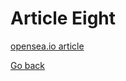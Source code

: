 # Article Eight

[opensea.io article](https://support.opensea.io/hc/en-us/articles/360063498313-How-do-I-create-an-NFT-)

[Go back](/index.html)

